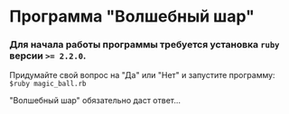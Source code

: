 # Программа "Волшебный шар"
### Для начала работы программы требуется установка `ruby` версии `>= 2.2.0`.
Придумайте свой вопрос на "Да" или "Нет" и запустите программу: `$ruby magic_ball.rb`

"Волшебный шар" обязательно даст ответ...
